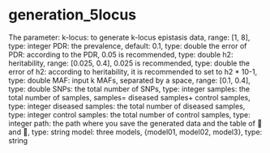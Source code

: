 # generation_5locus

The parameter: 
k-locus: to generate k-locus epistasis data, range: [1, 8], type: integer
PDR: the prevalence, default: 0.1, type: double
the error of PDR: according to the PDR, 0.05 is recommended, type: double
h2: heritability, range: [0.025, 0.4], 0.025 is recommended, type: double
the error of h2: according to heritability, it is recommended to set to h2 * 10-1, type: double
MAF: input k MAFs, separated by a space, range: [0.1, 0.4], type: double
SNPs: the total number of SNPs, type: integer
samples: the total number of samples, samples= diseased samples+ control samples, type: integer
diseased samples: the total number of diseased samples, type: integer
control samples: the total number of control samples, type: integer
path: the path where you save the generated data and the table of  and , type: string
model: three models, {model01, model02, model3}, type: string
